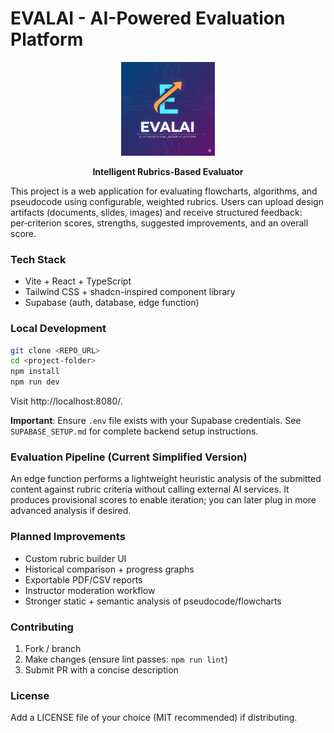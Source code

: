 # EVALAI - AI-Powered Evaluation Platform

<div align="center">
  <img src="public/favicon.jpg" alt="EVALAI Logo" width="150" />
  
  **Intelligent Rubrics-Based Evaluator**
</div>

This project is a web application for evaluating flowcharts, algorithms, and pseudocode using configurable, weighted rubrics. Users can upload design artifacts (documents, slides, images) and receive structured feedback: per‑criterion scores, strengths, suggested improvements, and an overall score.

### Tech Stack
* Vite + React + TypeScript
* Tailwind CSS + shadcn-inspired component library
* Supabase (auth, database, edge function)

### Local Development
```bash
git clone <REPO_URL>
cd <project-folder>
npm install
npm run dev
```
Visit http://localhost:8080/.

**Important**: Ensure `.env` file exists with your Supabase credentials. See `SUPABASE_SETUP.md` for complete backend setup instructions.

### Evaluation Pipeline (Current Simplified Version)
An edge function performs a lightweight heuristic analysis of the submitted content against rubric criteria without calling external AI services. It produces provisional scores to enable iteration; you can later plug in more advanced analysis if desired.

### Planned Improvements
* Custom rubric builder UI
* Historical comparison + progress graphs
* Exportable PDF/CSV reports
* Instructor moderation workflow
* Stronger static + semantic analysis of pseudocode/flowcharts

### Contributing
1. Fork / branch
2. Make changes (ensure lint passes: `npm run lint`)
3. Submit PR with a concise description

### License
Add a LICENSE file of your choice (MIT recommended) if distributing.
